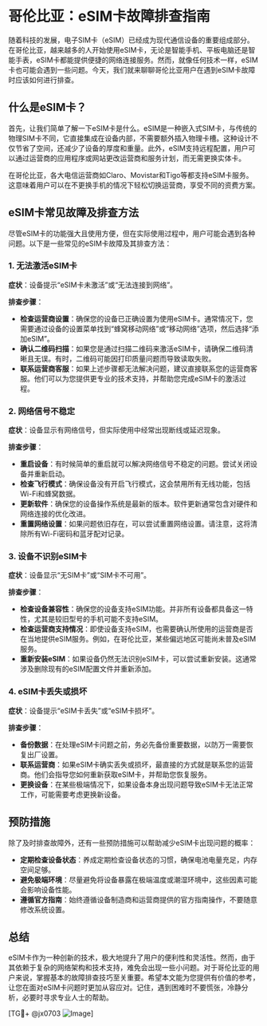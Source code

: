 # 哥伦比亚：eSIM卡故障排查指南

随着科技的发展，电子SIM卡（eSIM）已经成为现代通信设备的重要组成部分。在哥伦比亚，越来越多的人开始使用eSIM卡，无论是智能手机、平板电脑还是智能手表，eSIM卡都能提供便捷的网络连接服务。然而，就像任何技术一样，eSIM卡也可能会遇到一些问题。今天，我们就来聊聊哥伦比亚用户在遇到eSIM卡故障时应该如何进行排查。

## 什么是eSIM卡？

首先，让我们简单了解一下eSIM卡是什么。eSIM是一种嵌入式SIM卡，与传统的物理SIM卡不同，它直接集成在设备内部，不需要额外插入物理卡槽。这种设计不仅节省了空间，还减少了设备的厚度和重量。此外，eSIM支持远程配置，用户可以通过运营商的应用程序或网站更改运营商和服务计划，而无需更换实体卡。

在哥伦比亚，各大电信运营商如Claro、Movistar和Tigo等都支持eSIM卡服务。这意味着用户可以在不更换手机的情况下轻松切换运营商，享受不同的资费方案。

## eSIM卡常见故障及排查方法

尽管eSIM卡的功能强大且使用方便，但在实际使用过程中，用户可能会遇到各种问题。以下是一些常见的eSIM卡故障及其排查方法：

### 1. 无法激活eSIM卡

**症状**：设备提示“eSIM卡未激活”或“无法连接到网络”。

**排查步骤**：
- **检查运营商设置**：确保您的设备已正确设置为使用eSIM卡。通常情况下，您需要通过设备的设置菜单找到“蜂窝移动网络”或“移动网络”选项，然后选择“添加eSIM”。
- **确认二维码扫描**：如果您是通过扫描二维码来激活eSIM卡，请确保二维码清晰且无误。有时，二维码可能因打印质量问题而导致读取失败。
- **联系运营商客服**：如果上述步骤都无法解决问题，建议直接联系您的运营商客服。他们可以为您提供更专业的技术支持，并帮助您完成eSIM卡的激活过程。

### 2. 网络信号不稳定

**症状**：设备显示有网络信号，但实际使用中经常出现断线或延迟现象。

**排查步骤**：
- **重启设备**：有时候简单的重启就可以解决网络信号不稳定的问题。尝试关闭设备并重新启动。
- **检查飞行模式**：确保设备没有开启飞行模式，这会禁用所有无线功能，包括Wi-Fi和蜂窝数据。
- **更新软件**：确保您的设备操作系统是最新的版本。软件更新通常包含对硬件和网络连接的优化改进。
- **重置网络设置**：如果问题依旧存在，可以尝试重置网络设置。请注意，这将清除所有Wi-Fi密码和蓝牙配对记录。

### 3. 设备不识别eSIM卡

**症状**：设备显示“无SIM卡”或“SIM卡不可用”。

**排查步骤**：
- **检查设备兼容性**：确保您的设备支持eSIM功能。并非所有设备都具备这一特性，尤其是较旧型号的手机可能不支持eSIM。
- **检查运营商支持情况**：即使设备支持eSIM，也需要确认所使用的运营商是否在当地提供eSIM服务。例如，在哥伦比亚，某些偏远地区可能尚未普及eSIM服务。
- **重新安装eSIM**：如果设备仍然无法识别eSIM卡，可以尝试重新安装。这通常涉及删除现有的eSIM配置文件并重新添加。

### 4. eSIM卡丢失或损坏

**症状**：设备提示“eSIM卡丢失”或“eSIM卡损坏”。

**排查步骤**：
- **备份数据**：在处理eSIM卡问题之前，务必先备份重要数据，以防万一需要恢复出厂设置。
- **联系运营商**：如果eSIM卡确实丢失或损坏，最直接的方式就是联系您的运营商。他们会指导您如何重新获取eSIM卡，并帮助您恢复服务。
- **更换设备**：在某些极端情况下，如果设备本身出现问题导致eSIM卡无法正常工作，可能需要考虑更换新设备。

## 预防措施

除了及时排查故障外，还有一些预防措施可以帮助减少eSIM卡出现问题的概率：

- **定期检查设备状态**：养成定期检查设备状态的习惯，确保电池电量充足，内存空间足够。
- **避免极端环境**：尽量避免将设备暴露在极端温度或潮湿环境中，这些因素可能会影响设备性能。
- **遵循官方指南**：始终遵循设备制造商和运营商提供的官方指南操作，不要随意修改系统设置。

## 总结

eSIM卡作为一种创新的技术，极大地提升了用户的便利性和灵活性。然而，由于其依赖于复杂的网络架构和技术支持，难免会出现一些小问题。对于哥伦比亚的用户来说，掌握基本的故障排查技巧至关重要。希望本文能为您提供有价值的参考，让您在面对eSIM卡问题时更加从容应对。记住，遇到困难时不要慌张，冷静分析，必要时寻求专业人士的帮助。

[TG💪+ @jx0703 ![Image](https://github.com/user-attachments/assets/dbca1d08-cadb-493c-b0ec-ad6f7a83f270)]